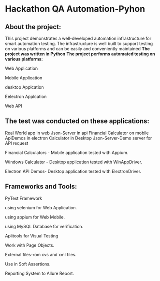 # Hackathon QA Automation-Pyhon 
## About the project:
This project demonstrates a well-developed automation infrastructure for smart automation testing.
The infrastructure is well built to support testing on various platforms and can be easily and conveniently maintained
**The project was written in Python**
**The project performs automated testing on various platforms:**

Web Application

Mobile Application

desktop Applcation

Eelectron Applcation

Web API

## The test was conducted on these applications:
Real World app in web
Json-Server in api
Financial Calculator on mobile
ApiDemos in electron
Calculator in Desktop
Json-Server-Demo server for API request

Financial Calculators - Mobile application tested with Appium.

Windows Calculator - Desktop application tested with WinAppDriver.

Electron API Demos- Desktop application tested with ElectronDriver.

## Frameworks and Tools:
PyTest Framework

using  selenium for Web Application.

using appium for Web Mobile.

using MySQL Database for verification.

Aplitools for Visual Testing

Work with Page Objects.

External files-rom cvs and xml files.

Use in Soft Assertions.

Reporting System to Allure Report.

 
